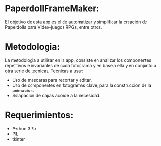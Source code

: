 # PaperdollFrameMaker:
El objetivo de esta app es el de automatizar y simplificar la creación de Paperdolls para Video-juegos RPGs, entre otros.

# Metodologia:
La metodologia a utilizar en la app, consiste en analizar los componentes repetitivos e invariantes de cada fotograma y
en base a ella y en conjunto a otra serie de tecnicas.
Tecnicas a usar:

- Uso de mascaras para recortar y editar.
- Uso de componentes en fotogramas clave, para la construccion de la animacion.
- Solapacion de capas acorde a la necesidad.

# Requerimientos:
- Python 3.7.x
- PIL
- tkinter
